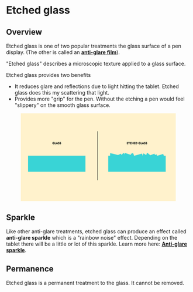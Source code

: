 # Etched glass

## Overview

Etched glass is one of two popular treatments the glass surface of a pen display. (The other is called an [**anti-glare film**](anti-glare-film.md)).

"Etched glass" describes a microscopic texture applied to a glass surface.

Etched glass provides two benefits

* It reduces glare and reflections due to light hitting the tablet. Etched glass does this my scattering that light.
* Provides more "grip" for the pen. Without the etching a pen would feel "slippery" on the smooth glass surface.

<figure><img src="../../.gitbook/assets/image (1) (1) (1) (1) (1) (1) (1) (1) (1) (1).png" alt="" width="563"><figcaption></figcaption></figure>

## Sparkle

Like other anti-glare treatments, etched glass can produce an effect called **anti-glare sparkle** which is a "rainbow noise" effect. Depending on the tablet there will be a little or lot of this sparkle. Learn more here: [**Anti-glare sparkle**](anti-glare-sparkle.md).

## Permanence

Etched glass is a permanent treatment to the glass. It cannot be removed.&#x20;


